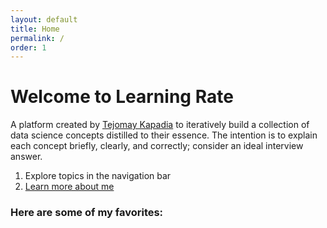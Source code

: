 ```yaml
---
layout: default
title: Home
permalink: /
order: 1
---
```


# Welcome to Learning Rate

A platform created by [Tejomay Kapadia](https://www.linkedin.com/in/tejomay-kapadia/) to iteratively build a collection of data science concepts distilled to their essence. The intention is to explain each concept briefly, clearly, and correctly; consider an ideal interview answer. 

1. Explore topics in the navigation bar
2. [Learn more about me](https://tejomayk.github.io/distill/about)


### Here are some of my favorites:
